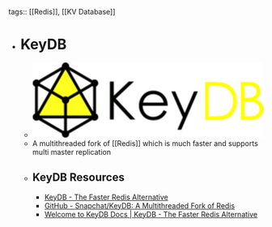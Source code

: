 tags:: [[Redis]], [[KV Database]]

- # KeyDB
	- ![keydb.png](../assets/keydb_1704015426389_0.png)
	- A multithreaded fork of [[Redis]] which is much faster and supports multi master replication
	- ## KeyDB Resources
		- [KeyDB - The Faster Redis Alternative](https://docs.keydb.dev/)
		- [GitHub - Snapchat/KeyDB: A Multithreaded Fork of Redis](https://github.com/Snapchat/KeyDB)
		- [Welcome to KeyDB Docs | KeyDB - The Faster Redis Alternative](https://docs.keydb.dev/docs/)